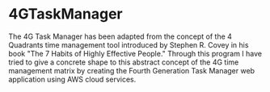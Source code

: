 # 4GTaskManager
The 4G Task Manager has been adapted from the concept of the 4 Quadrants time management tool introduced by Stephen R. Covey in his book "The 7 Habits of Highly Effective People." Through this  program I have tried to give a concrete shape to this abstract concept of the 4G time management matrix by creating the Fourth Generation Task Manager web application using AWS cloud services.
